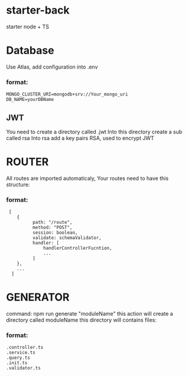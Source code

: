 # starter-back
starter node + TS

# Database
  Use Atlas, add configuration into .env
  ### format:
    MONGO_CLUSTER_URI=mongodb+srv://Your_mongo_uri
    DB_NAME=yourDBName

## JWT
  You need to create a directory called .jwt
  Into this directory create a sub called rsa
  Into rsa add a key pairs RSA, used to encrypt JWT

# ROUTER
  All routes are imported automaticaly,
  Your routes need to have this structure:
   ### format:
     [
        {
              path: "/route",
              method: "POST",
              session: boolean,
              validate: schemaValidator,
              handler: [
                  handlerControllerFucntion,
                  ...
              ]
        },
        ...
      ]

# GENERATOR
  command: npm run generate "moduleName"
  this action will create a directory called moduleName
  this directory will contains files:
  ### format:
    .controller.ts
    .service.ts
    .query.ts
    .init.ts
    .validator.ts
